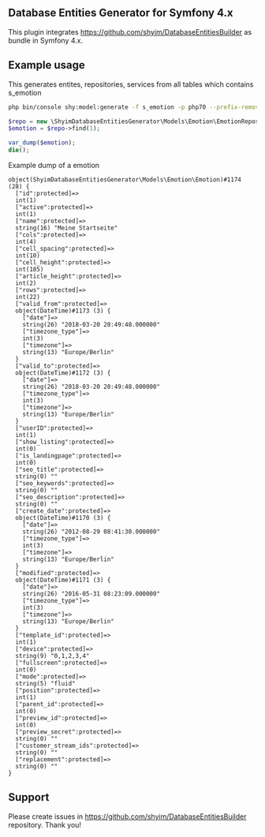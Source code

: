 ## Database Entities Generator for Symfony 4.x

This plugin integrates https://github.com/shyim/DatabaseEntitiesBuilder as bundle in Symfony 4.x.

## Example usage

This generates entites, repositories, services from all tables which contains s_emotion
```bash
php bin/console shy:model:generate -f s_emotion -p php70 --prefix-remove s_ "ShyimDatabaseEntitiesGenerator\\Models" ./Models/
```

````php
$repo = new \ShyimDatabaseEntitiesGenerator\Models\Emotion\EmotionRepository(Shopware()->Container()->get('dbal_connection'));
$emotion = $repo->find(1);

var_dump($emotion);
die();
````

Example dump of a emotion
```
object(ShyimDatabaseEntitiesGenerator\Models\Emotion\Emotion)#1174 (28) {
  ["id":protected]=>
  int(1)
  ["active":protected]=>
  int(1)
  ["name":protected]=>
  string(16) "Meine Startseite"
  ["cols":protected]=>
  int(4)
  ["cell_spacing":protected]=>
  int(10)
  ["cell_height":protected]=>
  int(185)
  ["article_height":protected]=>
  int(2)
  ["rows":protected]=>
  int(22)
  ["valid_from":protected]=>
  object(DateTime)#1173 (3) {
    ["date"]=>
    string(26) "2018-03-20 20:49:48.000000"
    ["timezone_type"]=>
    int(3)
    ["timezone"]=>
    string(13) "Europe/Berlin"
  }
  ["valid_to":protected]=>
  object(DateTime)#1172 (3) {
    ["date"]=>
    string(26) "2018-03-20 20:49:48.000000"
    ["timezone_type"]=>
    int(3)
    ["timezone"]=>
    string(13) "Europe/Berlin"
  }
  ["userID":protected]=>
  int(1)
  ["show_listing":protected]=>
  int(0)
  ["is_landingpage":protected]=>
  int(0)
  ["seo_title":protected]=>
  string(0) ""
  ["seo_keywords":protected]=>
  string(0) ""
  ["seo_description":protected]=>
  string(0) ""
  ["create_date":protected]=>
  object(DateTime)#1170 (3) {
    ["date"]=>
    string(26) "2012-08-29 08:41:30.000000"
    ["timezone_type"]=>
    int(3)
    ["timezone"]=>
    string(13) "Europe/Berlin"
  }
  ["modified":protected]=>
  object(DateTime)#1171 (3) {
    ["date"]=>
    string(26) "2016-05-31 08:23:09.000000"
    ["timezone_type"]=>
    int(3)
    ["timezone"]=>
    string(13) "Europe/Berlin"
  }
  ["template_id":protected]=>
  int(1)
  ["device":protected]=>
  string(9) "0,1,2,3,4"
  ["fullscreen":protected]=>
  int(0)
  ["mode":protected]=>
  string(5) "fluid"
  ["position":protected]=>
  int(1)
  ["parent_id":protected]=>
  int(0)
  ["preview_id":protected]=>
  int(0)
  ["preview_secret":protected]=>
  string(0) ""
  ["customer_stream_ids":protected]=>
  string(0) ""
  ["replacement":protected]=>
  string(0) ""
}
```

## Support

Please create issues in https://github.com/shyim/DatabaseEntitiesBuilder repository. Thank you!